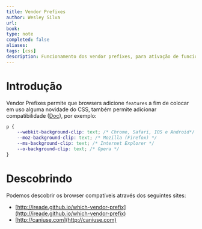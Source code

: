 ```yaml
---
title: Vendor Prefixes
author: Wesley Silva
url:
book:
type: note
completed: false
aliases:
tags: [css]
description: Funcionamento dos vendor prefixes, para ativação de funcionalidades e compatibilidade
---
```

# Introdução

Vendor Prefixes permite que browsers adicione `features` a fim de colocar em uso alguma novidade do CSS, também permite adicionar compatibilidade ([Doc](https://developer.mozilla.org/pt-BR/docs/Glossary/Vendor_Prefix)), por exemplo:
```css
p {
	--webkit-background-clip: text; /* Chrome, Safari, IOS e Android*/
	--moz-background-clip: text; /* Mozilla (Firefox) */
	--ms-background-clip: text; /* Internet Explorer */
	--o-background-clip: text; /* Opera */
}
```

# Descobrindo

Podemos descobrir os browser compatíveis através dos seguintes sites:

-   [http://ireade.github.io/which-vendor-prefix](http://ireade.github.io/which-vendor-prefix)
-   [http://caniuse.com](http://caniuse.com)
